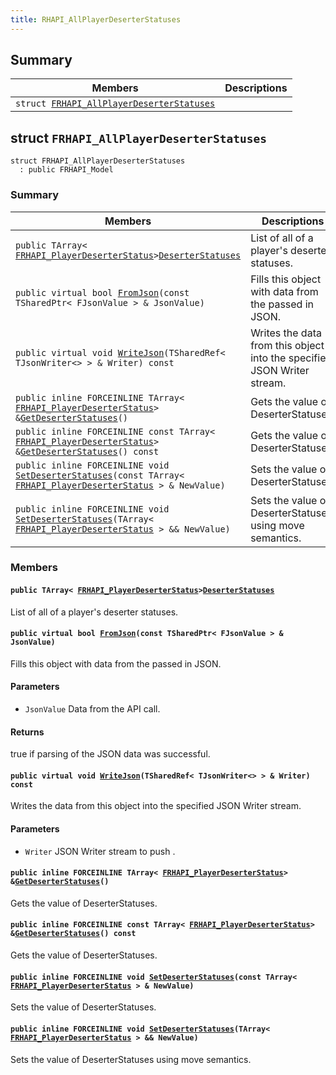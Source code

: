 ```yaml
---
title: RHAPI_AllPlayerDeserterStatuses
---
```


## Summary

 Members                        | Descriptions                                
--------------------------------|---------------------------------------------
`struct `[`FRHAPI_AllPlayerDeserterStatuses`](#structFRHAPI__AllPlayerDeserterStatuses) | 

## struct `FRHAPI_AllPlayerDeserterStatuses` <a id="structFRHAPI__AllPlayerDeserterStatuses"></a>

```
struct FRHAPI_AllPlayerDeserterStatuses
  : public FRHAPI_Model
```

### Summary

 Members                        | Descriptions                                
--------------------------------|---------------------------------------------
`public TArray< `[`FRHAPI_PlayerDeserterStatus`](RHAPI_PlayerDeserterStatus.md#structFRHAPI__PlayerDeserterStatus)` > `[`DeserterStatuses`](#structFRHAPI__AllPlayerDeserterStatuses_1ac3f665589655ff819887c47c2041f1ae) | List of all of a player's deserter statuses.
`public virtual bool `[`FromJson`](#structFRHAPI__AllPlayerDeserterStatuses_1a8ee59963ba0eb60d38c98548232201c7)`(const TSharedPtr< FJsonValue > & JsonValue)` | Fills this object with data from the passed in JSON.
`public virtual void `[`WriteJson`](#structFRHAPI__AllPlayerDeserterStatuses_1af89006e4fd4ef82c0b02505456c656db)`(TSharedRef< TJsonWriter<> > & Writer) const` | Writes the data from this object into the specified JSON Writer stream.
`public inline FORCEINLINE TArray< `[`FRHAPI_PlayerDeserterStatus`](RHAPI_PlayerDeserterStatus.md#structFRHAPI__PlayerDeserterStatus)` > & `[`GetDeserterStatuses`](#structFRHAPI__AllPlayerDeserterStatuses_1adc243f1f079b0b8f2a64f43f2b7ab729)`()` | Gets the value of DeserterStatuses.
`public inline FORCEINLINE const TArray< `[`FRHAPI_PlayerDeserterStatus`](RHAPI_PlayerDeserterStatus.md#structFRHAPI__PlayerDeserterStatus)` > & `[`GetDeserterStatuses`](#structFRHAPI__AllPlayerDeserterStatuses_1a7d3e7a38cab10dcb62b8f4485bcc73ef)`() const` | Gets the value of DeserterStatuses.
`public inline FORCEINLINE void `[`SetDeserterStatuses`](#structFRHAPI__AllPlayerDeserterStatuses_1aebd0f0f88b664da467936f074c337d9e)`(const TArray< `[`FRHAPI_PlayerDeserterStatus`](RHAPI_PlayerDeserterStatus.md#structFRHAPI__PlayerDeserterStatus)` > & NewValue)` | Sets the value of DeserterStatuses.
`public inline FORCEINLINE void `[`SetDeserterStatuses`](#structFRHAPI__AllPlayerDeserterStatuses_1ac8590112abfc36a77f42b85726f05b0a)`(TArray< `[`FRHAPI_PlayerDeserterStatus`](RHAPI_PlayerDeserterStatus.md#structFRHAPI__PlayerDeserterStatus)` > && NewValue)` | Sets the value of DeserterStatuses using move semantics.

### Members

#### `public TArray< `[`FRHAPI_PlayerDeserterStatus`](RHAPI_PlayerDeserterStatus.md#structFRHAPI__PlayerDeserterStatus)` > `[`DeserterStatuses`](#structFRHAPI__AllPlayerDeserterStatuses_1ac3f665589655ff819887c47c2041f1ae) <a id="structFRHAPI__AllPlayerDeserterStatuses_1ac3f665589655ff819887c47c2041f1ae"></a>

List of all of a player's deserter statuses.

#### `public virtual bool `[`FromJson`](#structFRHAPI__AllPlayerDeserterStatuses_1a8ee59963ba0eb60d38c98548232201c7)`(const TSharedPtr< FJsonValue > & JsonValue)` <a id="structFRHAPI__AllPlayerDeserterStatuses_1a8ee59963ba0eb60d38c98548232201c7"></a>

Fills this object with data from the passed in JSON.

#### Parameters
* `JsonValue` Data from the API call.

#### Returns
true if parsing of the JSON data was successful.

#### `public virtual void `[`WriteJson`](#structFRHAPI__AllPlayerDeserterStatuses_1af89006e4fd4ef82c0b02505456c656db)`(TSharedRef< TJsonWriter<> > & Writer) const` <a id="structFRHAPI__AllPlayerDeserterStatuses_1af89006e4fd4ef82c0b02505456c656db"></a>

Writes the data from this object into the specified JSON Writer stream.

#### Parameters
* `Writer` JSON Writer stream to push .

#### `public inline FORCEINLINE TArray< `[`FRHAPI_PlayerDeserterStatus`](RHAPI_PlayerDeserterStatus.md#structFRHAPI__PlayerDeserterStatus)` > & `[`GetDeserterStatuses`](#structFRHAPI__AllPlayerDeserterStatuses_1adc243f1f079b0b8f2a64f43f2b7ab729)`()` <a id="structFRHAPI__AllPlayerDeserterStatuses_1adc243f1f079b0b8f2a64f43f2b7ab729"></a>

Gets the value of DeserterStatuses.

#### `public inline FORCEINLINE const TArray< `[`FRHAPI_PlayerDeserterStatus`](RHAPI_PlayerDeserterStatus.md#structFRHAPI__PlayerDeserterStatus)` > & `[`GetDeserterStatuses`](#structFRHAPI__AllPlayerDeserterStatuses_1a7d3e7a38cab10dcb62b8f4485bcc73ef)`() const` <a id="structFRHAPI__AllPlayerDeserterStatuses_1a7d3e7a38cab10dcb62b8f4485bcc73ef"></a>

Gets the value of DeserterStatuses.

#### `public inline FORCEINLINE void `[`SetDeserterStatuses`](#structFRHAPI__AllPlayerDeserterStatuses_1aebd0f0f88b664da467936f074c337d9e)`(const TArray< `[`FRHAPI_PlayerDeserterStatus`](RHAPI_PlayerDeserterStatus.md#structFRHAPI__PlayerDeserterStatus)` > & NewValue)` <a id="structFRHAPI__AllPlayerDeserterStatuses_1aebd0f0f88b664da467936f074c337d9e"></a>

Sets the value of DeserterStatuses.

#### `public inline FORCEINLINE void `[`SetDeserterStatuses`](#structFRHAPI__AllPlayerDeserterStatuses_1ac8590112abfc36a77f42b85726f05b0a)`(TArray< `[`FRHAPI_PlayerDeserterStatus`](RHAPI_PlayerDeserterStatus.md#structFRHAPI__PlayerDeserterStatus)` > && NewValue)` <a id="structFRHAPI__AllPlayerDeserterStatuses_1ac8590112abfc36a77f42b85726f05b0a"></a>

Sets the value of DeserterStatuses using move semantics.

